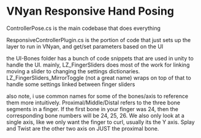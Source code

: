 # VNyan Responsive Hand Posing

ControllerPose.cs is the main codebase that does everything

ResponsiveControllerPlugin.cs is the portion of code that just sets up the layer to run in VNyan, and get/set parameters based on the UI

the UI-Bones folder has a bunch of code snippets that are used in unity to handle the UI.
mainly, LZ_FingerSliders does most of the work for linking moving a slider to changing the settings dictionaries.
LZ_FingerSliders_MirrorToggle (not a great name) wraps on top of that to handle some settings linked between finger sliders

also note, i use common names for some of the bones/axis to reference them more intuitively. Proximal/Middle/Distal refers to the three bone segments in a finger. If the first bone in your finger was 24, then the corresponding bone numbers will be 24, 25, 26. We also only look at a single axis, like we only want the finger to curl, usually its the Y axis.
Splay and Twist are the other two axis on JUST the proximal bone.